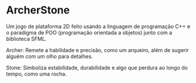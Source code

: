 # ArcherStone
Um jogo de plataforma 2D feito usando a linguagem de programação C++ e o paradigma de POO (programação orientada a objetos) junto com a biblioteca SFML.

Archer: Remete a habilidade e precisão, como um arqueiro, além de sugerir alguém com um olho para detalhes.

Stone: Simboliza estabilidade, durabilidade e algo que perdura ao longo do tempo, como uma rocha.

